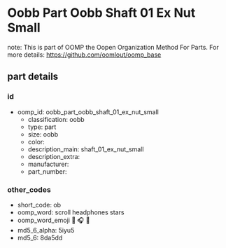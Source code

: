 # Oobb Part Oobb Shaft 01 Ex Nut Small  

note: This is part of OOMP the Oopen Organization Method For Parts. For more details: https://github.com/oomlout/oomp_base

##  part details





### id
* oomp_id: oobb_part_oobb_shaft_01_ex_nut_small
  * classification: oobb
  * type: part
  * size: oobb
  * color: 
  * description_main: shaft_01_ex_nut_small
  * description_extra: 
  * manufacturer: 
  * part_number: 

### other_codes
* short_code: ob
* oomp_word: scroll headphones stars
* oomp_word_emoji :scroll: :headphones: :stars:
* md5_6_alpha: 5iyu5
* md5_6: 8da5dd